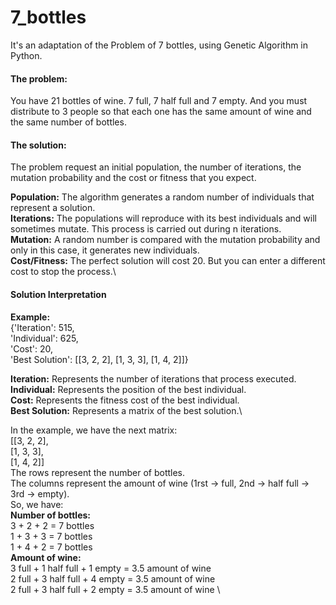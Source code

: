 # 7_bottles
It's an adaptation of the Problem of 7 bottles, using Genetic Algorithm in Python.

#### The problem:
You have 21 bottles of wine. 7 full, 7 half full and 7 empty. And you must distribute to 3 people so that each one has the same amount of wine and the same number of bottles.

#### The solution:
The problem request an initial population, the number of iterations, the mutation probability and the cost or fitness that you expect.

**Population:** The algorithm generates a random number of individuals that represent a solution.\
**Iterations:** The populations will reproduce with its best individuals and will sometimes mutate. This process is carried out during n iterations.\
**Mutation:** A random number is compared with the mutation probability and only in this case, it generates new individuals.\
**Cost/Fitness:** The perfect solution will cost 20. But you can enter a different cost to stop the process.\

#### Solution Interpretation
**Example:**\
{'Iteration': 515,\
 'Individual': 625,\
 'Cost': 20,\
 'Best Solution': [[3, 2, 2], [1, 3, 3], [1, 4, 2]]}

**Iteration:** Represents the number of iterations that process executed.\
**Individual:** Represents the position of the best individual.\
**Cost:** Represents the fitness cost of the best individual.\
**Best Solution:** Represents a matrix of the best solution.\

In the example, we have the next matrix:\
[[3, 2, 2],\
 [1, 3, 3],\
 [1, 4, 2]]\
The rows represent the number of bottles.\
The columns represent the amount of wine (1rst -> full, 2nd -> half full -> 3rd -> empty).\
So, we have:\
**Number of bottles:**\
3 + 2 + 2 = 7 bottles\
1 + 3 + 3 = 7 bottles\
1 + 4 + 2 = 7 bottles\
**Amount of wine:**\
3 full + 1 half full + 1 empty = 3.5 amount of wine\
2 full + 3 half full + 4 empty = 3.5 amount of wine\
2 full + 3 half full + 2 empty = 3.5 amount of wine \